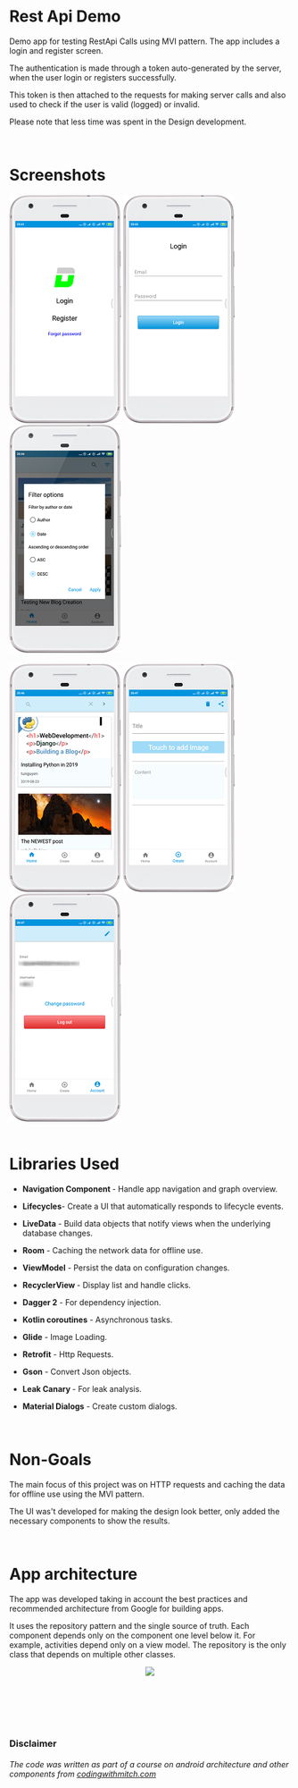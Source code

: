 # Rest Api Demo

<p> Demo app for testing RestApi Calls using MVI pattern. The app includes a login and register screen.
<p> The authentication is made through a token auto-generated by the server, when the user login or registers successfully.
<p> This token is then attached to the requests for making server calls and also used to check if the user is valid (logged) or invalid.
<p> Please note that less time was spent in the Design development. </p>
<br>

# Screenshots

![Intro Screen](screens/screen1.png "Intro screen")
![Login Screen](screens/screen2.png "Simple login screen")
![Blog List](screens/screen3.png "List of blog posts")
<br></br>
![Blog list filter](screens/screen4.png "List of Blog Posts with the filter option")
![Create a Blog Post](screens/screen5.png "Create and publish a blog post screen")
![Account Details](screens/screen6.png "Account details screen")
  <br>
  <br>
  
# Libraries Used
 * <p><b> Navigation Component  </b> - Handle app navigation and graph overview.</p>
 * <p><b>Lifecycles</b>- Create a UI that automatically responds to lifecycle events.</p>
 * <p><b>LiveData</b> - Build data objects that notify views when the underlying database changes.</p>
 * <p><b>Room</b> - Caching the network data for offline use.</p> 
 * <p><b>ViewModel</b> - Persist the data on configuration changes.</p>
 * <p><b>RecyclerView </b> - Display list and handle clicks.</p>
 * <p><b>Dagger 2</b> - For dependency injection.</p>
 * <p><b>Kotlin coroutines</b> - Asynchronous tasks.</p>
 * <p><b>Glide</b> - Image Loading.</p>
 * <p><b>Retrofit</b> - Http Requests.</p> 
 * <p><b>Gson</b> - Convert Json objects.</p>
 * <p><b>Leak Canary </b> - For leak analysis.</p>
 * <p><b>Material Dialogs</b> - Create custom dialogs.</p>
  <br>
  
# Non-Goals
  <p>The main focus of this project was on HTTP requests and caching the data for offline use using the MVI pattern.</p>
  <p>The UI was't developed for making the design look better, only added the necessary components to show the results.</p>
  <br>
  
# App architecture
  <p>The app was developed taking in account the best practices and recommended architecture from Google for building apps.</p>
  <p>It uses the repository pattern and the single source of truth. Each component depends only on the component one level below it.
  For example, activities depend only on a view model. The repository is the only class that depends on multiple other classes.</p>
  <div class="center" align="center">
    <img class="center" src="https://developer.android.com/topic/libraries/architecture/images/final-architecture.png" height="400">
  </div>
  <br>
  <br>
  <br>
  <br>
  <br>

### Disclaimer
###### The code was written as part of a course on android architecture and other components from <a href="http://https://codingwithmitch.com"> codingwithmitch.com</a></p>
